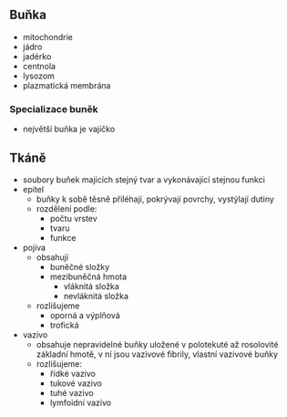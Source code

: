 ## Buňka

- mitochondrie
- jádro
- jadérko
- centnola
- lysozom
- plazmatická membrána

### Specializace buněk

- největší buňka je vajíčko

## Tkáně

- soubory buňek majících stejný tvar a vykonávající stejnou funkci
- epitel
  - buňky k sobě těsně přiléhají, pokrývají povrchy, vystýlají dutiny
  - rozdělení podle:
    - počtu vrstev
    - tvaru
    - funkce
- pojiva
  - obsahují
    - buněčné složky
    - mezibuněčná hmota
      - vláknitá složka
      - nevláknitá složka
  - rozlišujeme
    - oporná a výplňová
    - trofická
- vazivo
  - obsahuje nepravidelné buňky uložené v polotekuté až rosolovité základní hmotě, v ní jsou vazivové fibrily, vlastní vazivové buňky
  - rozlišujeme:
    - řídké vazivo
    - tukové vazivo
    - tuhé vazivo
    - lymfoidní vazivo

